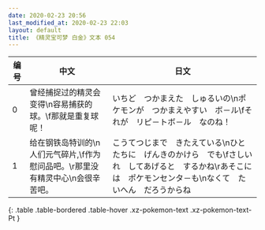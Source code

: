 ```yaml
---
date: 2020-02-23 20:56
last_modified_at: 2020-02-23 22:03
layout: default
title: 《精灵宝可梦 白金》文本 054
---
```

| 编号 | 中文 | 日文 |
| ---- | ---- | ---- |
| 0 | 曾经捕捉过的精灵会变得\n容易捕获的球。\f那就是重复球呢！ | いちど　つかまえた　しゅるいの\nポケモンが　つかまえやすい　ボ－ル\fそれが　リピ－トボ－ル　なのね！ |
| 1 | 给在钢铁岛特训的\n人们元气碎片,\f作为慰问品吧。\r那里没有精灵中心\n会很辛苦吧。 | こうてつじまで　きたえている\nひとたちに　げんきのかけら　でも\fさしいれ　してあげると　するかね\rあそこには　ポケモンセンタ－も\nなくて　たいへん　だろうからね |
{: .table .table-bordered .table-hover .xz-pokemon-text .xz-pokemon-text-Pt }